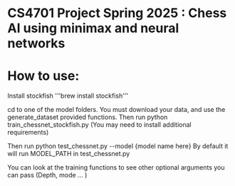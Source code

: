 # CS4701 Project Spring 2025 : Chess AI using minimax and neural networks 

# How to use:  
Install stockfish '''brew install stockfish'''

cd to one of the model folders. You must download your data, and use the generate_dataset provided functions. Then run python train_chessnet_stockfish.py (You may need to install additional requirements)

Then run python test_chessnet.py --model {model name here} 
By default it will run MODEL_PATH in test_chessnet.py

You can look at the training functions to see other optional arguments you can pass (Depth, mode ... )
